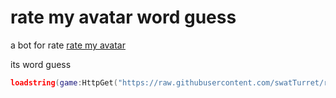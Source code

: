 # rate my avatar word guess
a bot for rate [rate my avatar](https://www.roblox.com/games/6708206173/Rate-My-Avatar)

its word guess

```lua
loadstring(game:HttpGet("https://raw.githubusercontent.com/swatTurret/roblox-scripts/main/rate%20my%20avatar%20word%20guess/bot.lua", true))()
```

